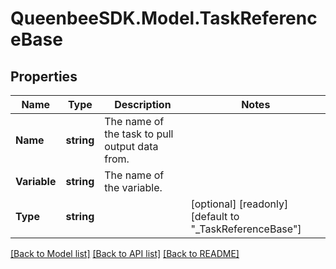 
# QueenbeeSDK.Model.TaskReferenceBase

## Properties

Name | Type | Description | Notes
------------ | ------------- | ------------- | -------------
**Name** | **string** | The name of the task to pull output data from. | 
**Variable** | **string** | The name of the variable. | 
**Type** | **string** |  | [optional] [readonly] [default to "_TaskReferenceBase"]

[[Back to Model list]](../README.md#documentation-for-models)
[[Back to API list]](../README.md#documentation-for-api-endpoints)
[[Back to README]](../README.md)


